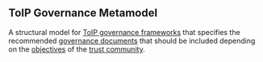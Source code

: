 ## ToIP Governance Metamodel

<p class="c8"><span>A structural model for </span><span class="c2"><a class="c3" href="#h.ns22ebn9xjun">ToIP governance frameworks</a></span><span>&nbsp;that specifies the recommended </span><span class="c2"><a class="c3" href="#h.c8fvvxachz5h">governance documents</a></span><span>&nbsp;that should be included depending on the </span><span class="c2"><a class="c3" href="#h.k0v6ir8wmcav">objectives</a></span><span>&nbsp;of the </span><span class="c2"><a class="c3" href="#h.a9l3odcb1s29">trust community</a></span><span class="c0">.</span></p>

